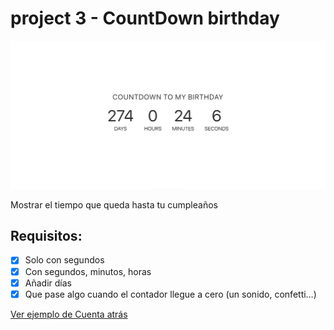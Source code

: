 # project 3 - CountDown birthday

![](./screenshot.png)

Mostrar el tiempo que queda hasta tu cumpleaños

## Requisitos:

- [x] Solo con segundos
- [x] Con segundos, minutos, horas 
- [x] Añadir días
- [x] Que pase algo cuando el contador llegue a cero (un sonido, confetti…)

[Ver ejemplo de Cuenta atrás](https://codepen.io/AllThingsSmitty/pen/JJavZN)
